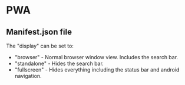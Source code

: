 # PWA

## Manifest.json file

The "display" can be set to:

- "browser" - Normal browser window view. Includes the search bar.
- "standalone" - Hides the search bar.
- "fullscreen" - Hides everything including the status bar and android navigation.
